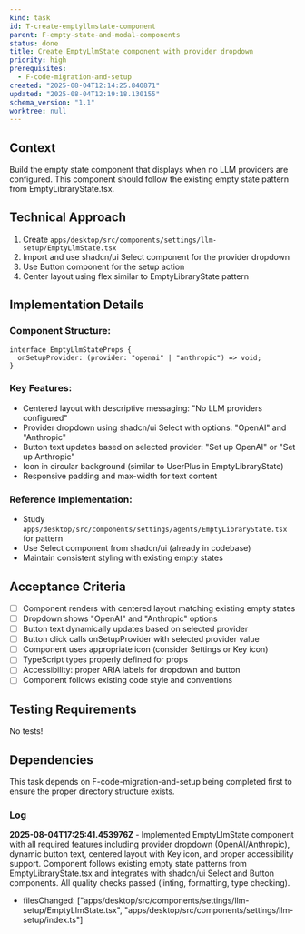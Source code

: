 ```yaml
---
kind: task
id: T-create-emptyllmstate-component
parent: F-empty-state-and-modal-components
status: done
title: Create EmptyLlmState component with provider dropdown
priority: high
prerequisites:
  - F-code-migration-and-setup
created: "2025-08-04T12:14:25.840871"
updated: "2025-08-04T12:19:18.130155"
schema_version: "1.1"
worktree: null
---
```


## Context

Build the empty state component that displays when no LLM providers are configured. This component should follow the existing empty state pattern from EmptyLibraryState.tsx.

## Technical Approach

1. Create `apps/desktop/src/components/settings/llm-setup/EmptyLlmState.tsx`
2. Import and use shadcn/ui Select component for the provider dropdown
3. Use Button component for the setup action
4. Center layout using flex similar to EmptyLibraryState pattern

## Implementation Details

### Component Structure:

```tsx
interface EmptyLlmStateProps {
  onSetupProvider: (provider: "openai" | "anthropic") => void;
}
```

### Key Features:

- Centered layout with descriptive messaging: "No LLM providers configured"
- Provider dropdown using shadcn/ui Select with options: "OpenAI" and "Anthropic"
- Button text updates based on selected provider: "Set up OpenAI" or "Set up Anthropic"
- Icon in circular background (similar to UserPlus in EmptyLibraryState)
- Responsive padding and max-width for text content

### Reference Implementation:

- Study `apps/desktop/src/components/settings/agents/EmptyLibraryState.tsx` for pattern
- Use Select component from shadcn/ui (already in codebase)
- Maintain consistent styling with existing empty states

## Acceptance Criteria

- [ ] Component renders with centered layout matching existing empty states
- [ ] Dropdown shows "OpenAI" and "Anthropic" options
- [ ] Button text dynamically updates based on selected provider
- [ ] Button click calls onSetupProvider with selected provider value
- [ ] Component uses appropriate icon (consider Settings or Key icon)
- [ ] TypeScript types properly defined for props
- [ ] Accessibility: proper ARIA labels for dropdown and button
- [ ] Component follows existing code style and conventions

## Testing Requirements

No tests!

## Dependencies

This task depends on F-code-migration-and-setup being completed first to ensure the proper directory structure exists.

### Log

**2025-08-04T17:25:41.453976Z** - Implemented EmptyLlmState component with all required features including provider dropdown (OpenAI/Anthropic), dynamic button text, centered layout with Key icon, and proper accessibility support. Component follows existing empty state patterns from EmptyLibraryState.tsx and integrates with shadcn/ui Select and Button components. All quality checks passed (linting, formatting, type checking).

- filesChanged: ["apps/desktop/src/components/settings/llm-setup/EmptyLlmState.tsx", "apps/desktop/src/components/settings/llm-setup/index.ts"]
